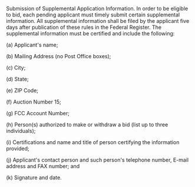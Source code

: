 Submission of Supplemental Application Information. In order to be eligible to bid, each pending applicant must timely submit certain supplemental information. All supplemental information shall be filed by the applicant five days after publication of these rules in the Federal Register. The supplemental information must be certified and include the following:

(a) Applicant's name;

(b) Mailing Address (no Post Office boxes);

(c) City;

(d) State;

(e) ZIP Code;

(f) Auction Number 15;

(g) FCC Account Number;

(h) Person(s) authorized to make or withdraw a bid (list up to three individuals);

(i) Certifications and name and title of person certifying the information provided;

(j) Applicant's contact person and such person's telephone number, E-mail address and FAX number; and

(k) Signature and date.

